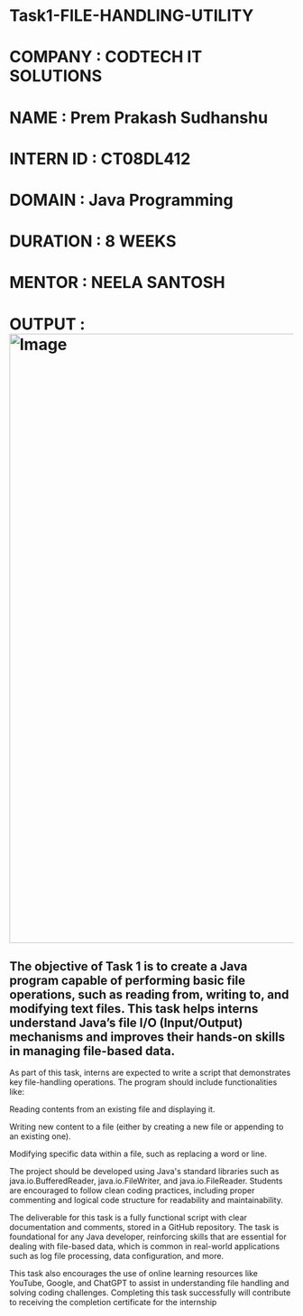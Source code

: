 # Task1-FILE-HANDLING-UTILITY
# COMPANY : CODTECH IT SOLUTIONS
# NAME : Prem Prakash Sudhanshu
# INTERN ID : CT08DL412
# DOMAIN : Java Programming
# DURATION : 8 WEEKS
# MENTOR : NEELA SANTOSH
# OUTPUT : <img width="1920" height="1080" alt="Image" src="https://github.com/user-attachments/assets/c9d88e7d-4644-4efa-8f99-1c0f7a59a8bb" />

## The objective of Task 1 is to create a Java program capable of performing basic file operations, such as reading from, writing to, and modifying text files. This task helps interns understand Java’s file I/O (Input/Output) mechanisms and improves their hands-on skills in managing file-based data.

As part of this task, interns are expected to write a script that demonstrates key file-handling operations. The program should include functionalities like:

Reading contents from an existing file and displaying it.

Writing new content to a file (either by creating a new file or appending to an existing one).

Modifying specific data within a file, such as replacing a word or line.

The project should be developed using Java's standard libraries such as java.io.BufferedReader, java.io.FileWriter, and java.io.FileReader. Students are encouraged to follow clean coding practices, including proper commenting and logical code structure for readability and maintainability.

The deliverable for this task is a fully functional script with clear documentation and comments, stored in a GitHub repository. The task is foundational for any Java developer, reinforcing skills that are essential for dealing with file-based data, which is common in real-world applications such as log file processing, data configuration, and more.

This task also encourages the use of online learning resources like YouTube, Google, and ChatGPT to assist in understanding file handling and solving coding challenges. Completing this task successfully will contribute to receiving the completion certificate for the internship
